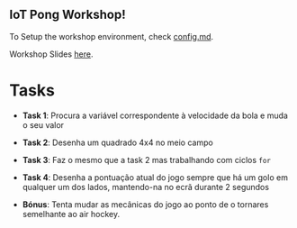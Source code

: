 ## IoT Pong Workshop!

To Setup the workshop environment, check [config.md](setup/config.md).

Workshop Slides [here](https://niaefeup.github.io/slides/iot-pong/).

# Tasks
- **Task 1**: Procura a variável correspondente à velocidade da bola e muda o seu valor

- **Task 2**: Desenha um quadrado 4x4 no meio campo

- **Task 3**: Faz o mesmo que a task 2 mas trabalhando com ciclos `for`

- **Task 4**: Desenha a pontuação atual do jogo sempre que há um golo em qualquer um dos lados, mantendo-na no ecrã durante 2 segundos

- **Bónus**: Tenta mudar as mecânicas do jogo ao ponto de o tornares semelhante ao air hockey. 

